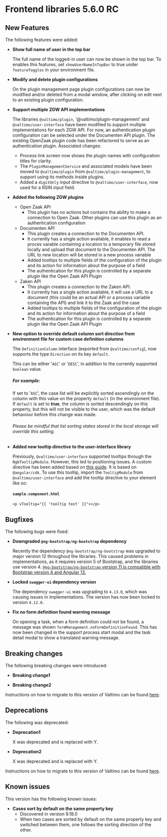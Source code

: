 # Frontend libraries 5.6.0 RC

## New Features

The following features were added:

* **Show full name of user in the top bar**

  The full name of the logged-in user can now be shown in the top bar. To enables this features, set
  `showUserNameInTopBar` to true under `featureToggles` in your environment file.

* **Modify and delete plugin configurations**

  On the plugin management page plugin configurations can now be modified and/or deleted from a modal window, 
  after clicking on edit next to an existing plugin configuration.

* **Support multiple ZGW API implementations**

  The libraries `@valtimo/plugin`, '@valtimo/plugin-management' and `@valtimo/user-interface` have been modified to
  support multiple implementations for each ZGW API. For now, an authentication plugin configuration can be selected
  under the Documenten API plugin. The existing OpenZaak plugin code has been refactored to serve as an authentication
  plugin. Associated changes:
  * Process link screen now shows the plugin names with configuration titles for clarity.
  * The `PluginManagementService` and associated models have been moved to `@valtimo/plugin` from
    `@valtimo/plugin-management`, to support using its methods inside plugins.
  * Added a `digitOnly` input directive to `@valtimo/user-interface`, now used for a RSIN input field.
* **Added the following ZGW plugins**
  * Open Zaak API
    * This plugin has no actions but contains the ability to make a connection to Open Zaak. Other plugins can use
      this plugin as an authentication configuration
  * Documenten API
    * This plugin creates a connection to the Documenten API.
    * It currently has a single action available, it enables to read a proces varable containing 
      a location to a temporary file stored locally and upload that document to the
      Documenten API. The URL to new location will be stored in a new process variable
    * Added tooltips to multiple fields of the configuration of the plugin and its action for information
      about the purpose of a field
    * The authentication for this plugin is controlled by a separate plugin like the Open Zaak API Plugin
  * Zaken API
    * This plugin creates a connection to the Zaken API.
    * It currently has a single action available, it will use a URL to a document (this could be 
      an actual API or a process variable containing the API) and link it to the Zaak and the case
    * Added tooltips to multiple fields of the configuration of the plugin and its action for information
      about the purpose of a field
    * The authentication for this plugin is controlled by a separate plugin like the Open Zaak API Plugin

* **New option to override default column sort direction from environment file for custom case definition columns**

  The `DefinitionColumn` interface (exported from `@valtimo/config`), now supports the type `Direction` on its key `default`.
  
  This can be either '`ASC`' or '`DESC`', in addition to the currently supported `boolean` value. 

  ##### For example:  
  
  If set to '`ASC`', the case list will be explicitly sorted ascendingly on the column with this value on the 
  property `default` (in the environment file). If `default` is set to **true**, the column is sorted descendingly on this property, but this will not be visible to the user, which was the default behaviour before this change was made.

  ###### Please be mindful that list sorting states stored in the local storage will override this setting.

* **Added new tooltip directive to the user-interface library**

  Previously, `@valtimo/user-interface` supported tooltips through the `NgbTooltipModule`. However, this led to
  positioning issues. A custom directive has been added based on [this guide](https://indepth.dev/posts/1146/tooltip-with-angular-cdk).
  It is based on `@angular/cdk`. To use this tooltip, import the `TooltipModule` from `@valtimo/user-interface` and
  add the tooltip directive to your element like so:

  #### **`sample.component.html`**
  ```angular2html
  <p vTooltip="{{ 'tooltip text' }}"></p>
  ```


## Bugfixes

The following bugs were fixed:

* **Downgraded `@ng-bootstrap/ng-bootstrap` dependency**

  Recently the dependency `@ng-bootstrap/ng-bootstrap` was upgraded to major version 12 throughout the libraries. This
  caused problems in implementations, as it requires version 5 of Bootstrap, and the libraries use version 4.
  [`@ng-bootstrap/ng-bootstrap` version 11 is compatible with Bootstrap version 4 and Angular 13.](https://www.npmjs.com/package/@ng-bootstrap/ng-bootstrap)

* **Locked `swagger-ui` dependency version**

  The dependency `swagger-ui` was upgrading to `4.13.0`, which was causing issues in implementations. The version has
  now been locked to version `4.12.0`.

* **Fix no form definition found warning message**

  On opening a task, when a form definition could not be found, a message was shown 
  `formManagement.noFormDefinitionFound`. This has now been changed in the support process start modal and the task
  detail modal to show a translated warning message.

## Breaking changes

The following breaking changes were introduced:

* **Breaking change1**

* **Breaking change2**

Instructions on how to migrate to this version of Valtimo can be found [here](migration.md).

## Deprecations

The following was deprecated:

* **Deprecation1**

  X was deprecated and is replaced with Y.
* **Deprecation2**

  X was deprecated and is replaced with Y.

Instructions on how to migrate to this version of Valtimo can be found [here](migration.md).

## Known issues

This version has the following known issues:

* **Cases sort by default on the same property key**
    * Discovered in version 9.18.0
    * When two cases are sorted by default on the same property key and switched between them, one follows the sorting direction of the other.
